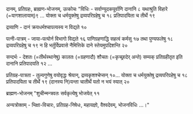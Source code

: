 दानम्, प्रतिग्रहः, ब्राह्मण-भोजनम्, उत्कोचः						"विधिः - सर्वाण्युदकपूर्वाणि दानानि ८ यथाश्रुति विहारे (=यागशालायाम्)९  … योक्ता च धर्मयुक्तेषु द्रव्यपरिग्रहेषु च १८ प्रतिपादयिता च तीर्थे १९

द्रव्याणि -  दानं क्रयधर्मश्चापत्यस्य न विद्यते १० 

पत्नी-पात्रम् - जाया-पत्योर्न विभागो विद्यते १६ पाणिग्रहणाद्धि सहत्वं कर्मसु १७ तथा पुण्यफलेषु १८ द्रव्यपरिग्रहेषु च १९ न हि भर्तुर्विप्रवासे नैमित्तिके दाने स्तेयमुपदिशन्ति २०

सन्दर्भः - देशतः (=तीर्थस्थानेषु) कालतः (=ग्रहणादौ)  शौचतः (=कृच्छ्रादेर् अन्ते) सम्यक् प्रतिग्रहीतृत इति दानानि प्रतिपादयति १२ … 

प्रतिग्रह-पात्रता - तुल्यगुणेषु वयोवृद्धः श्रेयान्, द्रव्यकृशश्चेप्सन् १०… योक्ता च धर्मयुक्तेषु द्रव्यपरिग्रहेषु च १८ प्रतिपादयिता च तीर्थे १९ (दानस्य नि)यन्ता चातीर्थे यतो न भयं स्यात् २० 

ब्राह्मण-भोजनम्						"शुचीन्मन्त्रवतः सर्वकृत्येषु भोजयेत् ११


अन्यत्रोक्तम् - भिक्षा-विचारः, प्रतिग्रह-निषेधः, महायज्ञो, वैश्वदेवम्, भोजनविधिः …।"